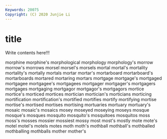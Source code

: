 ```yaml
---
Keywords: 20075
Copyright: (C) 2020 Junjie Li
---
```


# title

Write contents here!!!
 
morphine
morphine's 
morphological 
morphology 
morphology's 
morrow 
morrow's 
morrows 
morsel 
morsel's 
morsels
mortal 
mortal's 
mortality 
mortality's 
mortally 
mortals 
mortar 
mortar's 
mortarboard 
mortarboard's
mortarboards 
mortared 
mortaring 
mortars 
mortgage 
mortgage's 
mortgaged 
mortgagee 
mortgagee's 
mortgagees
mortgager 
mortgager's 
mortgagers 
mortgages 
mortgaging 
mortgagor 
mortgagor's 
mortgagors 
mortice 
mortice's
morticed 
mortices 
mortician 
mortician's 
morticians 
morticing 
mortification 
mortification's 
mortified 
mortifies
mortify 
mortifying 
mortise 
mortise's 
mortised 
mortises 
mortising 
mortuaries 
mortuary 
mortuary's
mosaic 
mosaic's 
mosaics 
mosey 
moseyed 
moseying 
moseys 
mosque 
mosque's 
mosques
mosquito 
mosquito's 
mosquitoes 
mosquitos 
moss 
moss's 
mosses 
mossier 
mossiest 
mossy
most 
most's 
mostly 
mote 
mote's 
motel 
motel's 
motels 
motes 
moth
moth's 
mothball 
mothball's 
mothballed 
mothballing 
mothballs 
mother 
mother's 
